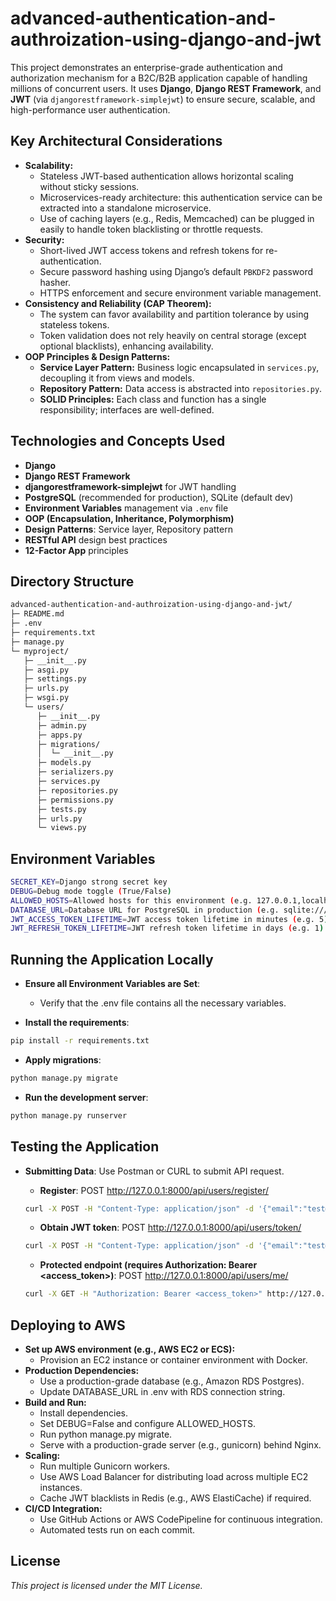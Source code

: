 # advanced-authentication-and-authroization-using-django-and-jwt

This project demonstrates an enterprise-grade authentication and authorization mechanism for a B2C/B2B application capable of handling millions of concurrent users. It uses **Django**, **Django REST Framework**, and **JWT** (via `djangorestframework-simplejwt`) to ensure secure, scalable, and high-performance user authentication.

## Key Architectural Considerations

- **Scalability:**
  - Stateless JWT-based authentication allows horizontal scaling without sticky sessions.
  - Microservices-ready architecture: this authentication service can be extracted into a standalone microservice.
  - Use of caching layers (e.g., Redis, Memcached) can be plugged in easily to handle token blacklisting or throttle requests.
- **Security:**
  - Short-lived JWT access tokens and refresh tokens for re-authentication.
  - Secure password hashing using Django’s default `PBKDF2` password hasher.
  - HTTPS enforcement and secure environment variable management.
- **Consistency and Reliability (CAP Theorem):**
  - The system can favor availability and partition tolerance by using stateless tokens.
  - Token validation does not rely heavily on central storage (except optional blacklists), enhancing availability.
- **OOP Principles & Design Patterns:**
  - **Service Layer Pattern:** Business logic encapsulated in `services.py`, decoupling it from views and models.
  - **Repository Pattern:** Data access is abstracted into `repositories.py`.
  - **SOLID Principles:** Each class and function has a single responsibility; interfaces are well-defined.

## Technologies and Concepts Used

- **Django**
- **Django REST Framework**
- **djangorestframework-simplejwt** for JWT handling
- **PostgreSQL** (recommended for production), SQLite (default dev)
- **Environment Variables** management via `.env` file
- **OOP (Encapsulation, Inheritance, Polymorphism)**
- **Design Patterns**: Service layer, Repository pattern
- **RESTful API** design best practices
- **12-Factor App** principles

## Directory Structure

```bash
advanced-authentication-and-authroization-using-django-and-jwt/
├─ README.md
├─ .env
├─ requirements.txt
├─ manage.py
└─ myproject/
   ├─ __init__.py
   ├─ asgi.py
   ├─ settings.py
   ├─ urls.py
   ├─ wsgi.py
   └─ users/
      ├─ __init__.py
      ├─ admin.py
      ├─ apps.py
      ├─ migrations/
      │  └─ __init__.py
      ├─ models.py
      ├─ serializers.py
      ├─ services.py
      ├─ repositories.py
      ├─ permissions.py
      ├─ tests.py
      ├─ urls.py
      └─ views.py
```

## Environment Variables

```bash
SECRET_KEY=Django strong secret key
DEBUG=Debug mode toggle (True/False)
ALLOWED_HOSTS=Allowed hosts for this environment (e.g. 127.0.0.1,localhost)
DATABASE_URL=Database URL for PostgreSQL in production (e.g. sqlite:///db.sqlite3)
JWT_ACCESS_TOKEN_LIFETIME=JWT access token lifetime in minutes (e.g. 5)
JWT_REFRESH_TOKEN_LIFETIME=JWT refresh token lifetime in days (e.g. 1)
```

## Running the Application Locally

- **Ensure all Environment Variables are Set**:
    - Verify that the .env file contains all the necessary variables.

- **Install the requirements**:

```bash
pip install -r requirements.txt
```

- **Apply migrations**:

```bash
python manage.py migrate
```

- **Run the development server**:

```bash
python manage.py runserver
```

## Testing the Application

- **Submitting Data**: Use Postman or CURL to submit API request.
    - **Register**: POST http://127.0.0.1:8000/api/users/register/

    ```bash
    curl -X POST -H "Content-Type: application/json" -d '{"email":"test@example.com","password":"YourPassword123"}' http://127.0.0.1:8000/api/users/register/
    ```

    - **Obtain JWT token**: POST http://127.0.0.1:8000/api/users/token/

    ```bash
    curl -X POST -H "Content-Type: application/json" -d '{"email":"test@example.com","password":"YourPassword123"}' http://127.0.0.1:8000/api/users/token/
    ```

    - **Protected endpoint (requires Authorization: Bearer <access_token>)**: POST http://127.0.0.1:8000/api/users/me/

    ```bash
    curl -X GET -H "Authorization: Bearer <access_token>" http://127.0.0.1:8000/api/users/me/
    ```

## Deploying to AWS

- **Set up AWS environment (e.g., AWS EC2 or ECS):**
  - Provision an EC2 instance or container environment with Docker.
- **Production Dependencies:**
  - Use a production-grade database (e.g., Amazon RDS Postgres).
  - Update DATABASE_URL in .env with RDS connection string.
- **Build and Run:**
  - Install dependencies.
  - Set DEBUG=False and configure ALLOWED_HOSTS.
  - Run python manage.py migrate.
  - Serve with a production-grade server (e.g., gunicorn) behind Nginx.
- **Scaling:**
  - Run multiple Gunicorn workers.
  - Use AWS Load Balancer for distributing load across multiple EC2 instances.
  - Cache JWT blacklists in Redis (e.g., AWS ElastiCache) if required.
- **CI/CD Integration:**
  - Use GitHub Actions or AWS CodePipeline for continuous integration.
  - Automated tests run on each commit.

## License

*This project is licensed under the MIT License.*
